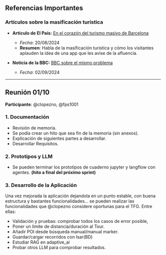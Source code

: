 ## Referencias Importantes

### Artículos sobre la masificación turística

- **Artículo de El País:**
  [En el corazón del turismo masivo de Barcelona](https://elpais.com/espana/catalunya/2024-08-20/en-el-corazon-del-turismo-masivo-de-barcelona-que-el-park-guell-este-lleno-demuestra-que-hay-que-verlo.html)
  - *Fecha*: 20/08/2024
  - **Resumen**: Habla de la masificación turística y cómo los visitantes aplauden la idea de una app que les avise de la afluencia.

- **Noticia de la BBC:**
  [BBC sobre el mismo problema](https://www.bbc.com/news/articles/clyn5l20z72o)
  - *Fecha*: 02/09/2024

---

## Reunión 01/10

**Participante**: @clopezno, @fps1001

### 1. Documentación
- Revisión de memoria.
- Se podía crear un hito que sea fin de la memoria (sin anexos).
- Explicación de siguientes partes a desarrollar.
- Desarrollar Requisitos.

### 2. Prototipos y LLM
- Se pueden terminar los prototipos de cuaderno jupyter y langflow con agentes. **(hito a final del próximo sprint)**
### 3. Desarrollo de la Aplicación
Una vez mejorada la aplicación dejandola en un punto estable, con buena estructura y bastantes funcionalidades... se pueden realizar las funcionalidades que @clopezno considere oportunas para el TFG. Entre ellas:
- Validación y pruebas: comprobar todos los casos de error posible, 
- Poner un límite de distancia/duración al Tour.
- Añadir POI desde búsqueda manual/manual marker.
- Guardar/cargar recorridos con Isar(BD)
- Estudiar RAG en adaptive_ai
- Probar otros LLM para comprobar resultados.
